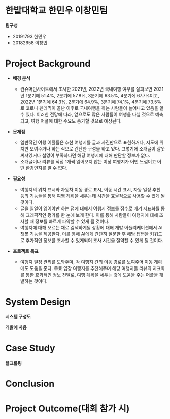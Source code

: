 # 한밭대학교 한민우 이창민팀
**팀구성**
+ 20191793 한민우
+ 20182658 이창민
# Project Background
+ **배경 분석**
  + 컨슈머인사이트에서 조사한 2021년, 2022년 국내여행 여부를 살펴보면 2021년 1분기에 51.4%, 2분기에 57.8%, 3분기에 63.5%, 4분기에 67.7%이고, 2022년 1분기에 64.3%, 2분기에 64.9%, 3분기에 74.1%, 4분기에 73.5%로 코로나 펜데믹이 끝난 이후로 국내여행을 하는 사람들이 늘어나고 있음을 알 수 있다. 이러한 전망에 따라, 앞으로도 많은 사람들이 여행을 다닐 것으로 예측되고, 여행 어플에 대한 수요도 증가할 것으로 예상된다.

+ **문제점**
  + 일반적인 여행 어플들은 추천 여행지를 글과 사진만으로 표현하거나, 지도에 위치만 보여주거나 하는 식으로 간단한 구성을 하고 있다. 그렇기에 소개글이 잘못 써져있거나 설명이 부족하다면 해당 여행지에 대해 판단할 정보가 없다.
  + 소개글이나 리뷰를 직접 1개씩 읽어보지 않는 이상 여행지가 어떤 느낌이고 어떤 환경인지를 알 수 없다.
 
+ **필요성**
  + 여행지의 위치 표시와 자동차 이동 경로 표시, 이동 시간 표시, 자동 일정 추천 등의 기능들을 통해 여행 계획을 세우는데 시간을 효율적으로 사용할 수 있게 될 것이다.
  + 글을 일일이 읽어야만 하는 점에 대해서 여행지 정보를 점수로 매겨 지표화를 통해 그래픽적인 평가를 한 눈에 보게 한다. 이를 통해 사람들이 여행지에 대해 조사할 때 정보를 빠르게 파악할 수 있게 될 것이다.
  + 여행지에 대해 모르는 채로 검색하게될 상황에 대해 개발 어플리케이션에서 AI 챗봇 기능을 제공한다. 이를 통해 AI에게 간단히 질문한 후 해당 답변을 키워드로 추가적인 정보를 조사할 수 있게되어 조사 시간을 절약할 수 있게 될 것이다.

+ **프로젝트 목표**
  + 여행지 일정 관리를 도와주며, 각 여행지 간의 이동 경로를 보여주어 이동 계획에도 도움을 준다. 무료 입장 여행지를 추천해주며 해당 여행지들 리뷰의 지표화를 통한 효과적인 정보 전달로, 여행 계획을 세우는 것에 도움을 주는 어플을 개발하는 것이다.
# System Design
**시스템 구성도**

**개발에 사용**

# Case Study
**웹크롤링**

# Conclusion

# Project Outcome(대회 참가 시)
